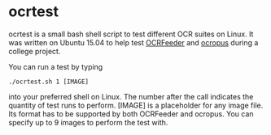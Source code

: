 # ocrtest

ocrtest is a small bash shell script to test different OCR suites on Linux.
It was written on Ubuntu 15.04 to help test [OCRFeeder](https://wiki.gnome.org/action/show/Apps/OCRFeeder?action=show&redirect=OCRFeeder) and [ocropus](https://github.com/tmbdev/ocropy) during a college project.


You can run a test by typing
```
./ocrtest.sh 1 [IMAGE]
```
into your preferred shell on Linux.
The number after the call indicates the quantity of test runs to perform.
[IMAGE] is a placeholder for any image file. Its format has to be supported by both OCRFeeder and ocropus.
You can specify up to 9 images to perform the test with.